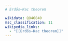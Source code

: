 ```yaml
---
# Erdős–Kac theorem

wikidata: Q846840
msc_classification: 11
wikipedia_links:
  - "[[Erdős–Kac theorem]]"
---
```

